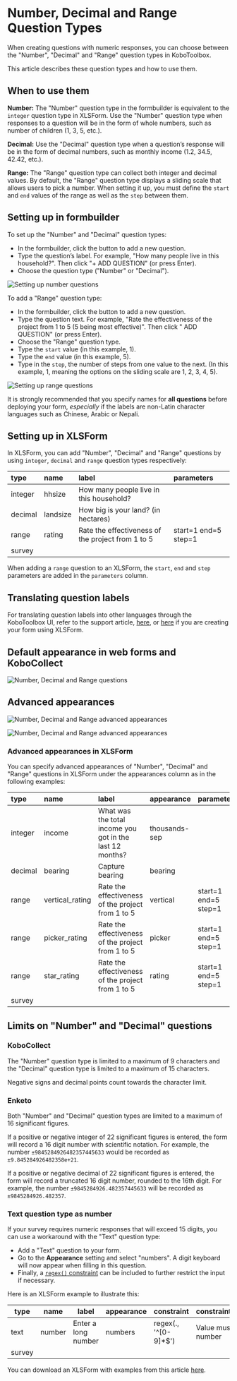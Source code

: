 # Number, Decimal and Range Question Types

When creating questions with numeric responses, you can choose between the
"Number", "Decimal" and "Range" question types in KoboToolbox.

This article describes these question types and how to use them.

## When to use them

**Number:** The "Number" question type in the formbuilder is equivalent to the
`integer` question type in XLSForm. Use the "Number" question type when
responses to a question will be in the form of whole numbers, such as number of
children (1, 3, 5, etc.).

**Decimal:** Use the "Decimal" question type when a question’s response will be
in the form of decimal numbers, such as monthly income (1.2, 34.5, 42.42, etc.).

**Range:** The "Range" question type can collect both integer and decimal
values. By default, the "Range" question type displays a sliding scale that
allows users to pick a number. When setting it up, you must define the `start`
and `end` values of the range as well as the `step` between them.

## Setting up in formbuilder

To set up the "Number" and "Decimal" question types:

- In the formbuilder, click the <i class="k-icon k-icon-plus"></i> button to add
  a new question.
- Type the question’s label. For example, "How many people live in this
  household?". Then click "+ ADD QUESTION" (or press Enter).
- Choose the question type ("Number" or "Decimal").

![Setting up number questions](/images/number_decimal_range/setup_number_question.gif)

To add a "Range" question type:

- In the formbuilder, click the <i class="k-icon k-icon-plus"></i> button to add
  a new question.
- Type the question text. For example, "Rate the effectiveness of the project
  from 1 to 5 (5 being most effective)". Then click
  "<i class="k-icon k-icon-plus"></i> ADD QUESTION" (or press Enter).
- Choose the "Range" question type.
- Type the `start` value (in this example, 1).
- Type the `end` value (in this example, 5).
- Type in the `step`, the number of steps from one value to the next. (In this
  example, 1, meaning the options on the sliding scale are 1, 2, 3, 4, 5).

![Setting up range questions](/images/number_decimal_range/setup_range_question.gif)

<p class="note">
  It is strongly recommended that you specify names for
  <strong>all questions</strong> before deploying your form,
  <em>especially</em> if the labels are non-Latin character languages such as
  Chinese, Arabic or Nepali.
</p>

## Setting up in XLSForm

In XLSForm, you can add "Number", "Decimal" and "Range" questions by using
`integer`, `decimal` and `range` question types respectively:

| type    | name     | label                                             | parameters           |
| :------ | :------- | :------------------------------------------------ | :------------------- |
| integer | hhsize   | How many people live in this household?           |                      |
| decimal | landsize | How big is your land? (in hectares)               |                      |
| range   | rating   | Rate the effectiveness of the project from 1 to 5 | start=1 end=5 step=1 |
| survey  |

<p class="note">
  When adding a <code>range</code> question to an XLSForm, the
  <code>start</code>, <code>end</code> and <code>step</code> parameters are
  added in the <code>parameters</code> column.
</p>

## Translating question labels

For translating question labels into other languages through the KoboToolbox UI,
refer to the support article, [here](language_dashboard.md), or
[here](language_xls.md) if you are creating your form using XLSForm.

## Default appearance in web forms and KoboCollect

![Number, Decimal and Range questions](/images/number_decimal_range/number_decimal_range_default.png)

## Advanced appearances

![Number, Decimal and Range advanced appearances](/images/number_decimal_range/number_decimal_range_advanced_appearance.png)

![Number, Decimal and Range advanced appearances](/images/number_decimal_range/number_decimal_range_advanced.png)

### Advanced appearances in XLSForm

You can specify advanced appearances of "Number", "Decimal" and "Range"
questions in XLSForm under the appearances column as in the following examples:

| type    | name            | label                                                    | appearance    | parameters           |
| :------ | :-------------- | :------------------------------------------------------- | :------------ | :------------------- |
| integer | income          | What was the total income you got in the last 12 months? | thousands-sep |                      |
| decimal | bearing         | Capture bearing                                          | bearing       |                      |
| range   | vertical_rating | Rate the effectiveness of the project from 1 to 5        | vertical      | start=1 end=5 step=1 |
| range   | picker_rating   | Rate the effectiveness of the project from 1 to 5        | picker        | start=1 end=5 step=1 |
| range   | star_rating     | Rate the effectiveness of the project from 1 to 5        | rating        | start=1 end=5 step=1 |
| survey  |

## Limits on "Number" and "Decimal" questions

### KoboCollect

The "Number" question type is limited to a maximum of 9 characters and the
"Decimal" question type is limited to a maximum of 15 characters.

<p class="note">
  Negative signs and decimal points count towards the character limit.
</p>

### Enketo

Both "Number" and "Decimal" question types are limited to a maximum of 16
significant figures.

If a positive or negative integer of 22 significant figures is entered, the form
will record a 16 digit number with scientific notation. For example, the number
`±9845284926482357445633` would be recorded as `±9.845284926482358e+21`.

If a positive or negative decimal of 22 significant figures is entered, the form
will record a truncated 16 digit number, rounded to the 16th digit. For example,
the number `±9845284926.482357445633` will be recorded as `±9845284926.482357`.

### Text question type as number

If your survey requires numeric responses that will exceed 15 digits, you can
use a workaround with the "Text" question type:

- Add a "Text" question to your form.
- Go to the **Appearance** setting and select "numbers". A digit keyboard will
  now appear when filling in this question.
- Finally, a [`regex()` constraint](restrict_responses.md) can be included to
  further restrict the input if necessary.

Here is an XLSForm example to illustrate this:

| type   | name   | label               | appearance | constraint            | constraint_message     |
| ------ | ------ | ------------------- | ---------- | --------------------- | ---------------------- |
| text   | number | Enter a long number | numbers    | regex(., '^[0-9]\*$') | Value must be a number |
| survey |

<p class="note">
  You can download an XLSForm with examples from this article
  <a
    download
    class="reference"
    href="./_static/files/number_decimal_range/number_decimal_range_question_types.xlsx"
    >here</a
  >.
</p>
